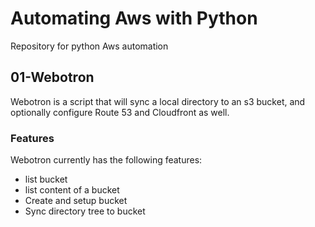 # Automating Aws with Python
Repository for python Aws automation

## 01-Webotron

Webotron is a script that will sync a local directory to an s3 bucket, and optionally configure Route 53 and Cloudfront as well.

### Features

Webotron currently has the following features:

- list bucket
- list content of a bucket
- Create and setup bucket
- Sync directory tree to bucket
